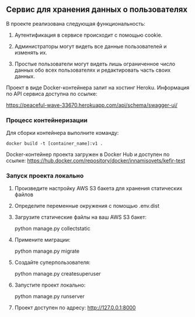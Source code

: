 ## Сервис для хранения данных о пользователях

В проекте реализована следующая функциональность:

1. Аутентификация в сервисе происходит с помощью cookie.

2. Администраторы могут видеть все данные пользователей и изменять их.

3. Простые пользователи могут видеть лишь ограниченное число данных обо всех пользователях и редактировать часть своих данных.

Проект в виде Docker-контейнера залит на хостинг Heroku. Информация по API сервиса доступна по ссылке:

https://peaceful-wave-33670.herokuapp.com/api/schema/swagger-ui/

### Процесс контейнеризации 

Для сборки контейнера выполните команду:

    docker build -t [container_name]:v1 .

Docker-контейнер проекта загружен в Docker Hub и доступен по ссылке:
https://hub.docker.com/repository/docker/innamisovets/kefir-test


### Запуск проекта локально

1. Произведите настройку AWS S3 бакета для хранения статических файлов
2. Определите переменные окружения с помощью .env.dist
3. Загрузите статические файлы на ваш AWS S3 бакет:
   

    python manage.py collectstatic

4. Примените миграции:
   
    
    python manage.py migrate

5. Создайте суперпользователя:

    
    python manage.py createsuperuser

6. Запустите проект локально:

   
    python manage.py runserver

7. Проект доступен по адресу: http://127.0.0.1:8000

